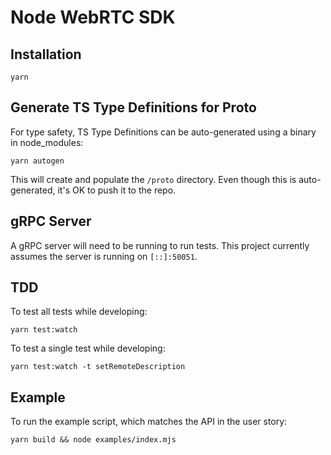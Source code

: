 # Node WebRTC SDK

## Installation
```shell
yarn
```

## Generate TS Type Definitions for Proto
For type safety, TS Type Definitions can be auto-generated using a binary in node_modules:

```shell
yarn autogen
```
This will create and populate the `/proto` directory.
Even though this is auto-generated, it's OK to push it to the repo.

## gRPC Server
A gRPC server will need to be running to run tests.
This project currently assumes the server is running on `[::]:50051`.

## TDD
To test all tests while developing:
```shell
yarn test:watch
```

To test a single test while developing:
```shell
yarn test:watch -t setRemoteDescription
```
## Example
To run the example script, which matches the API in the user story:

```shell
yarn build && node examples/index.mjs
```